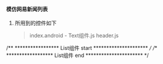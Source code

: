 #### 模仿网易新闻列表

1. 所用到的控件如下
    > index.android - Text组件.js
    > header.js


 /** *****************  List组件 start  ********************* */
 /** ******************  List组件 end  ********************** */